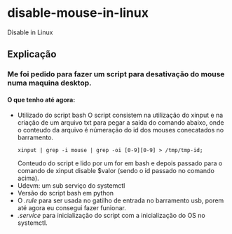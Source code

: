 # disable-mouse-in-linux
Disable in Linux
## Explicação 

### Me foi pedido para fazer um script para desativação do mouse numa  maquina desktop.
#### O que tenho até agora: 
- Utilizado do script bash
  O script consistem na utilização do xinput e na criação de um arquivo txt para pegar a saída do comando abaixo, onde o conteudo da arquivo é númeração do id dos mouses conecatados no barramento.
  ```
  xinput | grep -i mouse | grep -oi [0-9][0-9] > /tmp/tmp-id;
  ```
  Conteudo do script e lido por um for em bash e depois passado para o comando de xinput disable $valor (sendo o id passado no comando acima).
- Udevm: um sub serviço do systemctl
- Versão do script bash em python 
- O *.rule* para ser usada no gatilho de entrada no barramento usb, porem até agora eu consegui fazer funionar.
- *.service* para inicialização do script com a inicialização do OS no systemctl.

